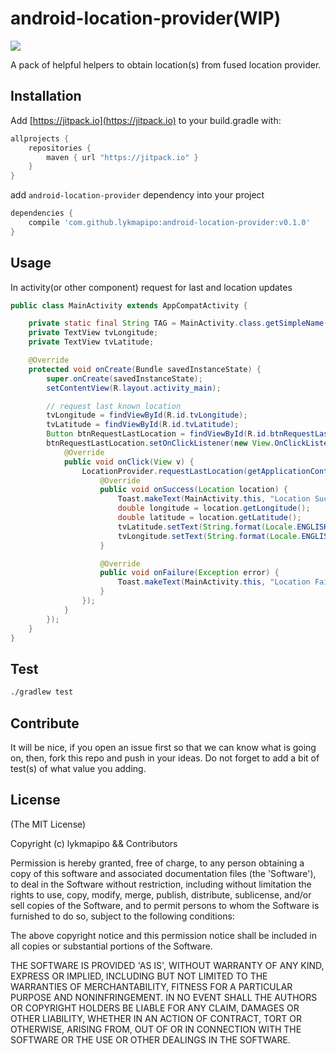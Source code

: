 android-location-provider(WIP)
==============================

[![](https://jitpack.io/v/lykmapipo/android-location-provider.svg)](https://jitpack.io/#lykmapipo/android-location-provider)

A pack of helpful helpers to obtain location(s) from fused location provider.

## Installation
Add [https://jitpack.io](https://jitpack.io) to your build.gradle with:
```gradle
allprojects {
    repositories {
        maven { url "https://jitpack.io" }
    }
}
```
add `android-location-provider` dependency into your project

```gradle
dependencies {
    compile 'com.github.lykmapipo:android-location-provider:v0.1.0'
}
```

## Usage

In activity(or other component) request for last and location updates

```java
public class MainActivity extends AppCompatActivity {

    private static final String TAG = MainActivity.class.getSimpleName();
    private TextView tvLongitude;
    private TextView tvLatitude;

    @Override
    protected void onCreate(Bundle savedInstanceState) {
        super.onCreate(savedInstanceState);
        setContentView(R.layout.activity_main);

        // request last known location
        tvLongitude = findViewById(R.id.tvLongitude);
        tvLatitude = findViewById(R.id.tvLatitude);
        Button btnRequestLastLocation = findViewById(R.id.btnRequestLastLocation);
        btnRequestLastLocation.setOnClickListener(new View.OnClickListener() {
            @Override
            public void onClick(View v) {
                LocationProvider.requestLastLocation(getApplicationContext(), new LocationProvider.OnLastLocationListener() {
                    @Override
                    public void onSuccess(Location location) {
                        Toast.makeText(MainActivity.this, "Location Success: " + location.toString(), Toast.LENGTH_SHORT).show();
                        double longitude = location.getLongitude();
                        double latitude = location.getLatitude();
                        tvLatitude.setText(String.format(Locale.ENGLISH, "%s: %f", "Latitude", latitude));
                        tvLongitude.setText(String.format(Locale.ENGLISH, "%s: %f", "Longitude", longitude));
                    }

                    @Override
                    public void onFailure(Exception error) {
                        Toast.makeText(MainActivity.this, "Location Failed: " + error.getMessage(), Toast.LENGTH_SHORT).show();
                    }
                });
            }
        });
    }
}
```


## Test
```sh
./gradlew test
```

## Contribute
It will be nice, if you open an issue first so that we can know what is going on, then, fork this repo and push in your ideas.
Do not forget to add a bit of test(s) of what value you adding.

## License

(The MIT License)

Copyright (c) lykmapipo && Contributors

Permission is hereby granted, free of charge, to any person obtaining
a copy of this software and associated documentation files (the
'Software'), to deal in the Software without restriction, including
without limitation the rights to use, copy, modify, merge, publish,
distribute, sublicense, and/or sell copies of the Software, and to
permit persons to whom the Software is furnished to do so, subject to
the following conditions:

The above copyright notice and this permission notice shall be
included in all copies or substantial portions of the Software.

THE SOFTWARE IS PROVIDED 'AS IS', WITHOUT WARRANTY OF ANY KIND,
EXPRESS OR IMPLIED, INCLUDING BUT NOT LIMITED TO THE WARRANTIES OF
MERCHANTABILITY, FITNESS FOR A PARTICULAR PURPOSE AND NONINFRINGEMENT.
IN NO EVENT SHALL THE AUTHORS OR COPYRIGHT HOLDERS BE LIABLE FOR ANY
CLAIM, DAMAGES OR OTHER LIABILITY, WHETHER IN AN ACTION OF CONTRACT,
TORT OR OTHERWISE, ARISING FROM, OUT OF OR IN CONNECTION WITH THE
SOFTWARE OR THE USE OR OTHER DEALINGS IN THE SOFTWARE.
